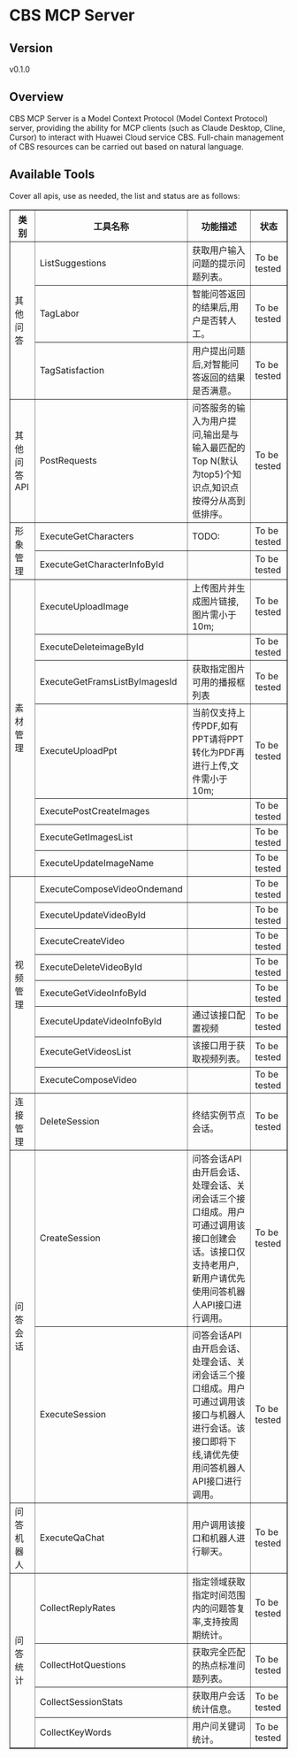 # CBS MCP Server 


## Version
v0.1.0

## Overview

CBS MCP Server is a Model Context Protocol (Model Context Protocol) server, providing the ability for MCP clients (such as Claude Desktop, Cline, Cursor) to interact with Huawei Cloud service CBS. Full-chain management of CBS resources can be carried out based on natural language.

## Available Tools
Cover all apis, use as needed, the list and status are as follows:

<html>
    <head></head>
    <body>
        <table border="1" cellspacing="0" cellpadding="5">
            <tbody>
                <tr>
                    <th>类别</th>
                    <th>工具名称</th>
                    <th>功能描述</th>
                    <th>状态</th>
                </tr>
                <tr>
                    <td rowspan="3">其他问答</td>
                    <td>ListSuggestions</td>
                    <td>获取用户输入问题的提示问题列表。</td>
                    <td>To be tested</td>
                </tr>
                <tr>
                    <td>TagLabor</td>
                    <td>智能问答返回的结果后,用户是否转人工。</td>
                    <td>To be tested</td>
                </tr>
                <tr>
                    <td>TagSatisfaction</td>
                    <td>用户提出问题后,对智能问答返回的结果是否满意。</td>
                    <td>To be tested</td>
                </tr>
                <tr>
                    <td rowspan="1">其他问答API</td>
                    <td>PostRequests</td>
                    <td>问答服务的输入为用户提问,输出是与输入最匹配的Top N(默认为top5)个知识点,知识点按得分从高到低排序。</td>
                    <td>To be tested</td>
                </tr>
                <tr>
                    <td rowspan="2">形象管理</td>
                    <td>ExecuteGetCharacters</td>
                    <td>TODO:</td>
                    <td>To be tested</td>
                </tr>
                <tr>
                    <td>ExecuteGetCharacterInfoById</td>
                    <td></td>
                    <td>To be tested</td>
                </tr>
                <tr>
                    <td rowspan="7">素材管理</td>
                    <td>ExecuteUploadImage</td>
                    <td>上传图片并生成图片链接,图片需小于10m;</td>
                    <td>To be tested</td>
                </tr>
                <tr>
                    <td>ExecuteDeleteimageById</td>
                    <td></td>
                    <td>To be tested</td>
                </tr>
                <tr>
                    <td>ExecuteGetFramsListByImagesId</td>
                    <td>获取指定图片可用的播报框列表</td>
                    <td>To be tested</td>
                </tr>
                <tr>
                    <td>ExecuteUploadPpt</td>
                    <td>当前仅支持上传PDF,如有PPT请将PPT转化为PDF再进行上传,文件需小于10m;</td>
                    <td>To be tested</td>
                </tr>
                <tr>
                    <td>ExecutePostCreateImages</td>
                    <td></td>
                    <td>To be tested</td>
                </tr>
                <tr>
                    <td>ExecuteGetImagesList</td>
                    <td></td>
                    <td>To be tested</td>
                </tr>
                <tr>
                    <td>ExecuteUpdateImageName</td>
                    <td></td>
                    <td>To be tested</td>
                </tr>
                <tr>
                    <td rowspan="8">视频管理</td>
                    <td>ExecuteComposeVideoOndemand</td>
                    <td></td>
                    <td>To be tested</td>
                </tr>
                <tr>
                    <td>ExecuteUpdateVideoById</td>
                    <td></td>
                    <td>To be tested</td>
                </tr>
                <tr>
                    <td>ExecuteCreateVideo</td>
                    <td></td>
                    <td>To be tested</td>
                </tr>
                <tr>
                    <td>ExecuteDeleteVideoById</td>
                    <td></td>
                    <td>To be tested</td>
                </tr>
                <tr>
                    <td>ExecuteGetVideoInfoById</td>
                    <td></td>
                    <td>To be tested</td>
                </tr>
                <tr>
                    <td>ExecuteUpdateVideoInfoById</td>
                    <td>通过该接口配置视频</td>
                    <td>To be tested</td>
                </tr>
                <tr>
                    <td>ExecuteGetVideosList</td>
                    <td>该接口用于获取视频列表。</td>
                    <td>To be tested</td>
                </tr>
                <tr>
                    <td>ExecuteComposeVideo</td>
                    <td></td>
                    <td>To be tested</td>
                </tr>
                <tr>
                    <td rowspan="1">连接管理</td>
                    <td>DeleteSession</td>
                    <td>终结实例节点会话。</td>
                    <td>To be tested</td>
                </tr>
                <tr>
                    <td rowspan="2">问答会话</td>
                    <td>CreateSession</td>
                    <td>问答会话API由开启会话、处理会话、关闭会话三个接口组成。用户可通过调用该接口创建会话。该接口仅支持老用户,新用户请优先使用问答机器人API接口进行调用。</td>
                    <td>To be tested</td>
                </tr>
                <tr>
                    <td>ExecuteSession</td>
                    <td>问答会话API由开启会话、处理会话、关闭会话三个接口组成。用户可通过调用该接口与机器人进行会话。该接口即将下线,请优先使用问答机器人API接口进行调用。</td>
                    <td>To be tested</td>
                </tr>
                <tr>
                    <td rowspan="1">问答机器人</td>
                    <td>ExecuteQaChat</td>
                    <td>用户调用该接口和机器人进行聊天。</td>
                    <td>To be tested</td>
                </tr>
                <tr>
                    <td rowspan="4">问答统计</td>
                    <td>CollectReplyRates</td>
                    <td>指定领域获取指定时间范围内的问题答复率,支持按周期统计。</td>
                    <td>To be tested</td>
                </tr>
                <tr>
                    <td>CollectHotQuestions</td>
                    <td>获取完全匹配的热点标准问题列表。</td>
                    <td>To be tested</td>
                </tr>
                <tr>
                    <td>CollectSessionStats</td>
                    <td>获取用户会话统计信息。</td>
                    <td>To be tested</td>
                </tr>
                <tr>
                    <td>CollectKeyWords</td>
                    <td>用户问关键词统计。</td>
                    <td>To be tested</td>
                </tr>
            </tbody>
        </table>
    </body>
</html>
